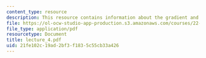 ```yaml
---
content_type: resource
description: This resource contains information about the gradient and spin echoes.
file: https://ol-ocw-studio-app-production.s3.amazonaws.com/courses/22-920-a-hands-on-introduction-to-nuclear-magnetic-resonance-january-iap-1997/21fe102c19ad2bf3f1835c55cb33a426_lecture_4.pdf
file_type: application/pdf
resourcetype: Document
title: lecture_4.pdf
uid: 21fe102c-19ad-2bf3-f183-5c55cb33a426
---
```

